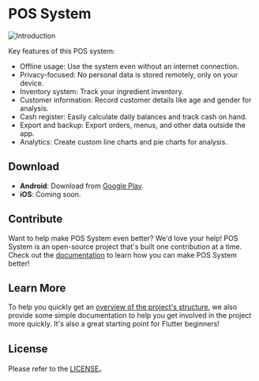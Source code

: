 # POS System

![Introduction](https://evan361425.github.io/flutter-pos-system/images/index-introduction.png)

Key features of this POS system:

- Offline usage: Use the system even without an internet connection.
- Privacy-focused: No personal data is stored remotely, only on your device.
- Inventory system: Track your ingredient inventory.
- Customer information: Record customer details like age and gender for analysis.
- Cash register: Easily calculate daily balances and track cash on hand.
- Export and backup: Export orders, menus, and other data outside the app.
- Analytics: Create custom line charts and pie charts for analysis.

## Download

- **Android**: Download from [Google Play](https://play.google.com/store/apps/details?id=com.evanlu.possystem).
- **iOS**: Coming soon.

## Contribute

Want to help make POS System even better? We'd love your help!
POS System is an open-source project that's built one contribution at a time.
Check out the [documentation](https://evan361425.github.io/flutter-pos-system/about/contribute)
to learn how you can make POS System better!

## Learn More

To help you quickly get an [overview of the project's structure](https://evan361425.github.io/flutter-pos-system/about/structure),
we also provide some simple documentation to help you
get involved in the project more quickly.
It's also a great starting point for Flutter beginners!

## License

Please refer to the [LICENSE](LICENSE)。
